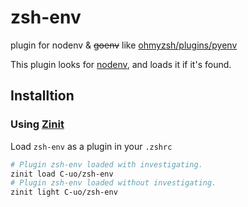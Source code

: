 # zsh-env
plugin for nodenv & ~~goenv~~ like [ohmyzsh/plugins/pyenv](https://github.com/ohmyzsh/ohmyzsh/tree/master/plugins/pyenv)


This plugin looks for [nodenv](https://github.com/nodenv/nodenv), and loads it if it's found.

## Installtion
### Using [Zinit](https://github.com/zdharma/zinit)
Load `zsh-env` as a plugin in your `.zshrc`

```zsh
# Plugin zsh-env loaded with investigating.
zinit load C-uo/zsh-env
# Plugin zsh-env loaded without investigating.
zinit light C-uo/zsh-env
```
